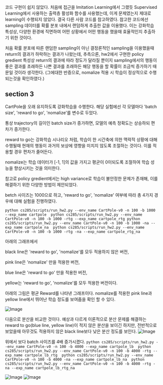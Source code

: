 코드 구현이 쉽지 않았다.
처음에 접근을 Imitation Learning에서 그랬듯 Supervised Learning에서 사용하는 출력층 활성화 함수를 사용했는데,
이게 문제였는지 제대로 learning이 수행되지 않았다.
결국 다른 사람 코드를 참고하였다.
참고한 코드에선 sampling 데이터를 확률 분포 내에서 랜덤하게 추출한 값을 이용했다.
이는 강화학습 특성상, 다양한 환경에 직면하여 어떤 상황에서 어떤 행동을 했을때 효율적인지 추출하기 위한 것이다.

처음 확률 분포에 따른 랜덤한 sampling이 아닌 결정론적인 sampling을 이용했을때 return의 결과가 하락하는 결과가 나왔는데,
추측으론, hw2에서 구현한 policy gredient 특성상 return의 결과에 따라 정도가 달라질 뿐이지 sampling에서의 행동이 좋은 결과를 초래하든 나쁜 결과를 초래하든 해당 행동을 할 확률이 조금씩 증가하기 때문일 것이라 생각한다.
(그에대한 반증으로, nomalize 적용 시 학습이 정상적으로 수행되는것을 확인하였다.)

## section 3
CartPole을 오래 유지하도록 강화학습을 수행한다.
해당 실험에선 각 모델마다 'batch size', 'reward to go', 'nomalize'를 변수로 두었다.

통상 trajectory의 길이인 batch size가 증가하면, 모델의 예측 정확도는 상승하되 편차가 증가한다.

reward to go는 강화학습 시나리오 처럼, 학습이 한 시간축에 의한 맥락적 상황에 대해 수행될때 현재의 행동이 과거의 보상에 영향을 미치지 않도록 조절하는 것이다. 이를 적용할 경우 편차가 줄어든다.

nomalize는 학습 데이터가 [-1, 1]의 값을 가지고 평균이 0이되도록 조절하여 학습 성능을 향상시키는 것을 의미한다.

참고로 policy gredient에서는 high variance로 학습이 불안정한 문제가 존재해, 이를 해결하기 위한 다양한 방법이 제안되었다.
 
betch 사이즈는 1000으로 하고, 'reward to go', 'nomalize' 여부에 따라 총 4가지 경우에 대해 실험을 진행하였다.

`python cs285/scripts/run_hw2.py --env_name CartPole-v0 -n 100 -b 1000 --exp_name cartpole 
 python cs285/scripts/run_hw2.py --env_name CartPole-v0 -n 100 -b 1000 -rtg --exp_name cartpole_rtg
 python cs285/scripts/run_hw2.py --env_name CartPole-v0 -n 100 -b 1000 -na --exp_name cartpole_na 
 python cs285/scripts/run_hw2.py --env_name CartPole-v0 -n 100 -b 1000 -rtg -na --exp_name cartpole_rtg_na `

 아래의 그래프에서 
 
 black line은 'reward to go', 'nomalize'를 모두 적용하지 않은 버전,

 pink line은 'nomalize' 만을 적용한 버전,

 blue line은 'reward to go' 만을 적용한 버전,

 yellow는 'reward to go', 'nomalize'를 모두 적용한 버전이다.

 아래의 그림은 평균 Reward를 나타낸 그래프이다.
 nomalize를 적용한 pink line과 yellow line에서 뛰어난 학습 정도를 보여줌을 확인 할 수 있다.

![Image](https://github.com/user-attachments/assets/5a0e6f91-ef45-47c5-bc88-d82f309bfe34)

다음으로 분산을 비교한 것이다.
예상과 다르게 이론적으로 분산 문제를 해결하는 reward to go(blue line, yellow line)이 적지 않은 분산을 보이긴 하지만,
전반적으로 보았을때 아무것도 적용하지 않은 black line보다 낮은 분산 정도를 보인다.
![Image](https://github.com/user-attachments/assets/71a65f20-2218-493f-84f3-5c71cac6bfc5)

위에서 보다 batch 사이즈를 4배 증가시켰다.
` python cs285/scripts/run_hw2.py --env_name CartPole-v0 -n 100 -b 4000 --exp_name cartpole_lb 
 python cs285/scripts/run_hw2.py --env_name CartPole-v0 -n 100 -b 4000 -rtg --exp_name cartpole_lb_rtg 
 python cs285/scripts/run_hw2.py --env_name CartPole-v0 -n 100 -b 4000 -na --exp_name cartpole_lb_na 
 python cs285/scripts/run_hw2.py --env_name CartPole-v0 -n 100 -b 4000 -rtg -na --exp_name cartpole_lb_rtg_na `

 
 
![Image](https://github.com/user-attachments/assets/86588a98-0c5f-4628-b5f0-b5ffe7e4098b)
![Image](https://github.com/user-attachments/assets/f68f1557-49e4-4949-8c75-b418a490c1a8)
